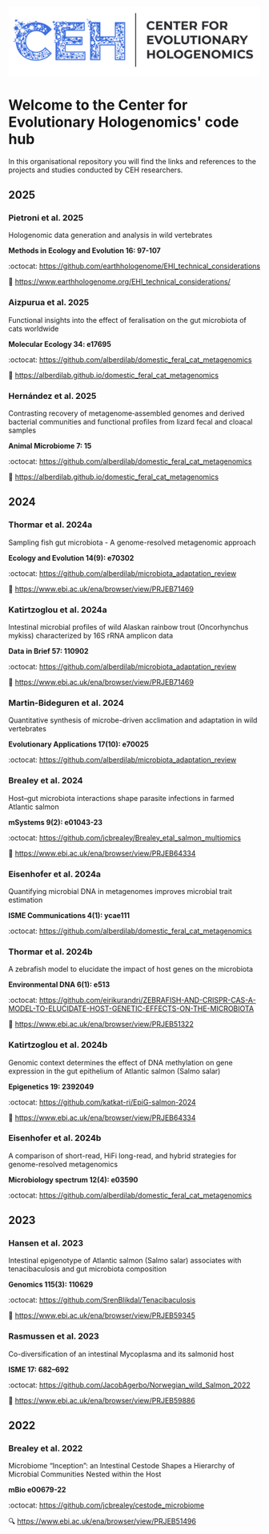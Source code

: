 ![](https://raw.githubusercontent.com/evohologen/.github/refs/heads/main/profile/ceh_logo.png)

# Welcome to the Center for Evolutionary Hologenomics' code hub

In this organisational repository you will find the links and references to the projects and studies conducted by CEH researchers.

## 2025

### Pietroni et al. 2025

Hologenomic data generation and analysis in wild vertebrates

**Methods in Ecology and Evolution 16: 97-107**

:octocat: https://github.com/earthhologenome/EHI_technical_considerations

:book: https://www.earthhologenome.org/EHI_technical_considerations/

### Aizpurua et al. 2025

Functional insights into the effect of feralisation on the gut microbiota of cats worldwide

**Molecular Ecology 34: e17695**

:octocat: https://github.com/alberdilab/domestic_feral_cat_metagenomics

:book: https://alberdilab.github.io/domestic_feral_cat_metagenomics

### Hernández et al. 2025

Contrasting recovery of metagenome‑assembled genomes and derived bacterial communities and functional profiles from lizard fecal and cloacal samples

**Animal Microbiome 7: 15**

:octocat: https://github.com/alberdilab/domestic_feral_cat_metagenomics

:book: https://alberdilab.github.io/domestic_feral_cat_metagenomics

## 2024

### Thormar et al. 2024a

Sampling fish gut microbiota - A genome-resolved metagenomic approach

**Ecology and Evolution 14(9): e70302**

:octocat: https://github.com/alberdilab/microbiota_adaptation_review

:file_folder: https://www.ebi.ac.uk/ena/browser/view/PRJEB71469

### Katirtzoglou et al. 2024a

Intestinal microbial profiles of wild Alaskan rainbow trout (Oncorhynchus mykiss) characterized by 16S rRNA amplicon data

**Data in Brief 57: 110902**

:octocat: https://github.com/alberdilab/microbiota_adaptation_review

:file_folder: https://www.ebi.ac.uk/ena/browser/view/PRJEB71469

### Martin-Bideguren et al. 2024

Quantitative synthesis of microbe-driven acclimation and adaptation in wild vertebrates

**Evolutionary Applications 17(10): e70025**

:octocat: https://github.com/alberdilab/microbiota_adaptation_review

### Brealey et al. 2024

Host–gut microbiota interactions shape parasite infections in farmed Atlantic salmon

**mSystems 9(2): e01043-23**

:octocat: https://github.com/jcbrealey/Brealey_etal_salmon_multiomics

:file_folder: https://www.ebi.ac.uk/ena/browser/view/PRJEB64334

### Eisenhofer et al. 2024a

Quantifying microbial DNA in metagenomes improves microbial trait estimation

**ISME Communications 4(1): ycae111**

:octocat: https://github.com/alberdilab/domestic_feral_cat_metagenomics

### Thormar et al. 2024b

A zebrafish model to elucidate the impact of host genes on the microbiota

**Environmental DNA 6(1): e513**

:octocat: https://github.com/eirikurandri/ZEBRAFISH-AND-CRISPR-CAS-A-MODEL-TO-ELUCIDATE-HOST-GENETIC-EFFECTS-ON-THE-MICROBIOTA

:file_folder: https://www.ebi.ac.uk/ena/browser/view/PRJEB51322

### Katirtzoglou et al. 2024b

Genomic context determines the effect of DNA methylation on gene expression in the gut epithelium of Atlantic salmon (Salmo salar)

**Epigenetics 19: 2392049**

:octocat: https://github.com/katkat-ri/EpiG-salmon-2024

:file_folder: https://www.ebi.ac.uk/ena/browser/view/PRJEB64334

### Eisenhofer et al. 2024b

A comparison of short-read, HiFi long-read, and hybrid strategies for genome-resolved metagenomics

**Microbiology spectrum 12(4): e03590**

:octocat: https://github.com/alberdilab/domestic_feral_cat_metagenomics

## 2023

### Hansen et al. 2023

Intestinal epigenotype of Atlantic salmon (Salmo salar) associates with tenacibaculosis and gut microbiota composition

**Genomics 115(3): 110629**

:octocat: https://github.com/SrenBlikdal/Tenacibaculosis

:file_folder: https://www.ebi.ac.uk/ena/browser/view/PRJEB59345

### Rasmussen et al. 2023

Co-diversification of an intestinal Mycoplasma and its salmonid host

**ISME 17: 682–692**

:octocat: https://github.com/JacobAgerbo/Norwegian_wild_Salmon_2022

:file_folder: https://www.ebi.ac.uk/ena/browser/view/PRJEB59886

## 2022

### Brealey et al. 2022

Microbiome “Inception”: an Intestinal Cestode Shapes a Hierarchy of Microbial Communities Nested within the Host

**mBio e00679-22**

:octocat: https://github.com/jcbrealey/cestode_microbiome

:mag:	https://www.ebi.ac.uk/ena/browser/view/PRJEB51496
